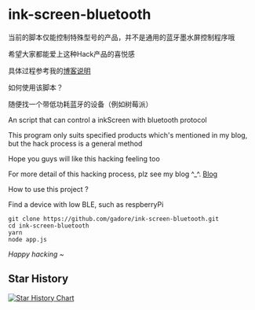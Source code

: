 # ink-screen-bluetooth



当前的脚本仅能控制特殊型号的产品，并不是通用的蓝牙墨水屏控制程序哦


希望大家都能爱上这种Hack产品的喜悦感


具体过程参考我的[博客说明](https://gadore.top/archives/1677915050714)


如何使用该脚本？



随便找一个带低功耗蓝牙的设备（例如树莓派）



An script that can control a inkScreen with bluetooth protocol

This program only suits specified products which's mentioned in my blog, but the hack process is a general method

Hope you guys will like this hacking feeling too

For more detail of this hacking process, plz see my blog ^_^. [Blog](https://gadore.top/archives/1677915050714)

How to use this project ?

Find a device with low BLE, such as respberryPi

````
git clone https://github.com/gadore/ink-screen-bluetooth.git
cd ink-screen-bluetooth
yarn
node app.js
````

*Happy hacking ~*

## Star History

[![Star History Chart](https://api.star-history.com/svg?repos=gadore/ink-screen-bluetooth&type=Date)](https://star-history.com/#gadore/ink-screen-bluetooth&Date)
